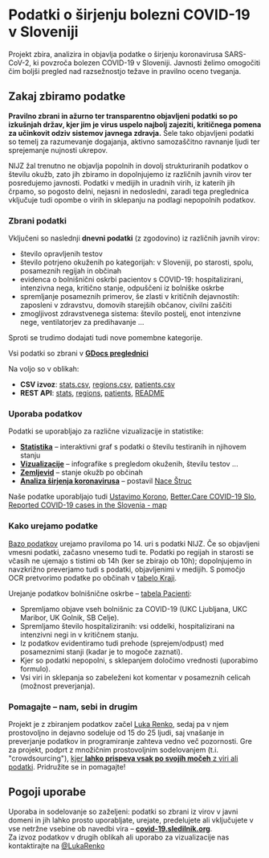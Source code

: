 # **Podatki o širjenju bolezni COVID-19 v Sloveniji**

Projekt zbira, analizira in objavlja podatke o širjenju koronavirusa SARS-CoV-2, ki povzroča bolezen COVID-19 v Sloveniji. Javnosti želimo omogočiti čim boljši pregled nad razsežnostjo težave in pravilno oceno tveganja.

## Zakaj zbiramo podatke

**Pravilno zbrani in ažurno ter transparentno objavljeni podatki so po izkušnjah držav, kjer jim je virus uspelo najbolj zajeziti, kritičnega pomena za učinkovit odziv sistemov javnega zdravja.** Šele tako objavljeni podatki so temelj za razumevanje dogajanja, aktivno samozaščitno ravnanje ljudi ter sprejemanje nujnosti ukrepov.

NIJZ žal trenutno ne objavlja popolnih in dovolj strukturiranih podatkov o številu okužb, zato jih zbiramo in dopolnjujemo iz različnih javnih virov ter posredujemo javnosti. Podatki v medijih in uradnih virih, iz katerih jih črpamo, so pogosto delni, nejasni in nedosledni, zaradi tega preglednica vključuje tudi opombe o virih in sklepanju na podlagi nepopolnih podatkov.

### Zbrani podatki  

Vključeni so naslednji **dnevni podatki** (z zgodovino) iz različnih javnih virov:

-   število opravljenih testov
-   število potrjeno okuženih po kategorijah: v Sloveniji, po starosti, spolu, posameznih regijah in občinah
-   evidenca o bolnišnični oskrbi pacientov s COVID-19: hospitalizirani, intenzivna nega, kritično stanje, odpuščeni iz bolniške oskrbe
-   spremljanje posameznih primerov, še zlasti v kritičnih dejavnostih: zaposleni v zdravstvu, domovih starejših občanov, civilni zaščiti
-   zmogljivost zdravstvenega sistema: število postelj, enot intenzivne nege, ventilatorjev za predihavanje ...

Sproti se trudimo dodajati tudi nove pomembne kategorije.

Vsi podatki so zbrani v [**GDocs preglednici**](https://docs.google.com/spreadsheets/d/1N1qLMoWyi3WFGhIpPFzKsFmVE0IwNP3elb_c18t2DwY/edit#gid=0)

Na voljo so v oblikah:
-   **CSV izvoz**: [stats.csv](https://github.com/slo-covid-19/data/blob/master/csv/stats.csv), [regions.csv](https://github.com/slo-covid-19/data/blob/master/csv/regions.csv), [patients.csv](https://github.com/slo-covid-19/data/blob/master/csv/patients.csv)
-   **REST API**: [stats](https://covid19.rthand.com/api/stats), [regions](https://covid19.rthand.com/api/regions), [patients](https://covid19.rthand.com/api/patients), [README](https://github.com/slo-covid-19/data-api/blob/master/README.md)

### Uporaba podatkov
Podatki se uporabljajo za različne vizualizacije in statistike:

-   [**Statistika**](https://covid-19.sledilnik.org/#/stats) – interaktivni graf s podatki o številu testiranih in njihovem stanju
-   [**Vizualizacije**](https://covid-19.sledilnik.org/#/viz) – infografike s pregledom okuženih, številu testov ... 
-   [**Zemljevid**](https://covid-19.sledilnik.org/#/map) – stanje okužb po občinah
-   [**Analiza širjenja koronavirusa**](https://covid19.alpaka.si) – postavil [Nace Štruc](http://www.nace.si/)

Naše podatke uporabljajo tudi [Ustavimo Korono](https://ustavimokorono.si/), [Better.Care COVID-19 Slo](https://bit.ly/cov19-slo-report), [Reported COVID-19 cases in the Slovenia - map](http://milosp.info/maps/interactive/covid19svn/covid19svn.html)

### Kako urejamo podatke

[Bazo podatkov](https://docs.google.com/spreadsheets/d/1N1qLMoWyi3WFGhIpPFzKsFmVE0IwNP3elb_c18t2DwY/edit#gid=0) urejamo praviloma po 14. uri s podatki NIJZ. Če so objavljeni vmesni podatki, začasno vnesemo tudi te. Podatki po regijah in starosti se včasih ne ujemajo s tistimi ob 14h (ker se zbirajo ob 10h); dopolnjujemo in navzkrižno preverjamo tudi s podatki, objavljenimi v medijih. S pomočjo OCR pretvorimo podatke po občinah v [tabelo Kraji](https://docs.google.com/spreadsheets/d/1N1qLMoWyi3WFGhIpPFzKsFmVE0IwNP3elb_c18t2DwY/edit#gid=598557107).

Urejanje podatkov bolnišnične oskrbe – [tabela Pacienti](https://docs.google.com/spreadsheets/d/1N1qLMoWyi3WFGhIpPFzKsFmVE0IwNP3elb_c18t2DwY/edit#gid=918589010):

-   Spremljamo objave vseh bolnišnic za COVID-19 (UKC Ljubljana, UKC Maribor, UK Golnik, SB Celje).
-   Spremljamo število hospitaliziranih: vsi oddelki, hospitalizirani na intenzivni negi in v kritičnem stanju.
-   Iz podatkov evidentiramo tudi prehode (sprejem/odpust) med posameznimi stanji (kadar je to mogoče zaznati).
-   Kjer so podatki nepopolni, s sklepanjem določimo vrednosti (uporabimo formulo).
-   Vsi viri in sklepanja so zabeleženi kot komentar v posameznih celicah (možnost preverjanja).

### Pomagajte – nam, sebi in drugim
Projekt je z zbiranjem podatkov začel [Luka Renko](https://twitter.com/LukaRenko), sedaj pa v njem prostovoljno in dejavno sodeluje od 15 do 25 ljudi, saj vnašanje in preverjanje podatkov in programiranje zahteva vedno več pozornosti. Gre za projekt, podprt z množičnim prostovoljnim sodelovanjem (t.i. "crowdsourcing"), [kjer **lahko prispeva vsak po svojih močeh** z viri ali podatki](https://covid-19.sledilnik.org/#/team). Pridružite se in pomagajte!

## Pogoji uporabe

Uporaba in sodelovanje so zaželjeni: podatki so zbrani iz virov v javni domeni in jih lahko prosto uporabljate, urejate, predelujete ali vključujete v vse netržne vsebine ob navedbi vira – [**covid-19.sledilnik.org**](http://covid-19.sledilnik.org/).  
Za izvoz podatkov v drugih oblikah ali uporabo za vizualizacije nas kontaktirajte na [@LukaRenko](https://twitter.com/lukarenko)
